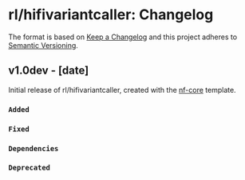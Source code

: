 # rl/hifivariantcaller: Changelog

The format is based on [Keep a Changelog](https://keepachangelog.com/en/1.0.0/)
and this project adheres to [Semantic Versioning](https://semver.org/spec/v2.0.0.html).

## v1.0dev - [date]

Initial release of rl/hifivariantcaller, created with the [nf-core](https://nf-co.re/) template.

### `Added`

### `Fixed`

### `Dependencies`

### `Deprecated`
